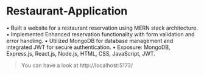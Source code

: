 # Restaurant-Application
• Built a website for a restaurant reservation using MERN stack architecture.
• Implemented Enhanced reservation functionality with form validation and error handling.
• Utilized MongoDB for database management and integrated JWT for secure authentication.
• Exposure: MongoDB, Express.js, React.js, Node.js, HTML, CSS, JavaScript, JWT.
> You can have a look at http://localhost:5173/
